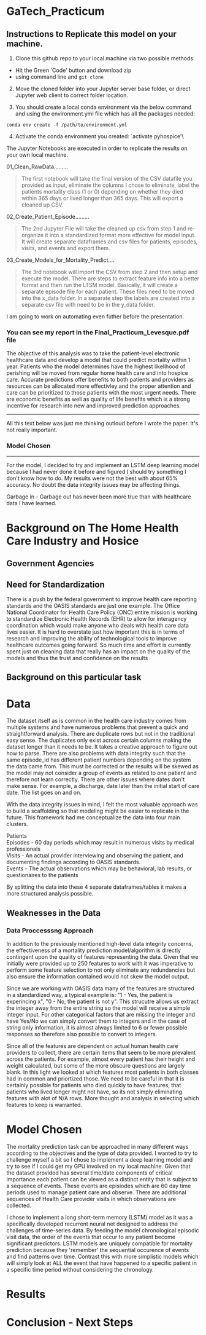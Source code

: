 # GaTech_Practicum


## Instructions to Replicate this model on your machine.

1. Clone this github repo to your local machine via two possible methods:
 - Hit the Green 'Code' button and download zip
 - using command line and `git clone`

2. Move the cloned folder into your Jupyter server base folder, or direct Jupyter web client to correct folder location.

3. You should create a local conda environment via the below command and using the environment.yml file which has all the packages needed: 

`conda env create -f /path/to/environment.yml`

4. Activate the conda environment you created:
 `activate pyhospice'\
 
 


The Jupyter Notebooks are executed in order to replicate the results on your own local machine.

01_Clean_RawData.........
> The first notebook will take the final version of the CSV datafile you provided as input, eliminate the columns I chose to eliminate, label the patients mortality class (1 or 0) depending on whether they died within 365 days or lived longer than 365 days. This will export a cleaned up CSV.

02_Create_Patient_Episode.........
> The 2nd Jupyter File will take the cleaned up csv from step 1 and re-organize it into a standardized format more effective for model input.  It will create separate dataframes and csv files for patients, episodes, visits, and events and export them.

03_Create_Models_for_Mortality_Predict....
> The 3rd notebook will import the CSV from step 2 and then setup and execute the model.  There are steps to extract feature info into a better format and then run the LTSM model.  Basically, it will create a separate episode file for each patient.  These files need to be moved into the x_data folder.  In a separate step the labels are created into a separate csv file with need to be in the y_data folder.

I am going to work on automating even futher before the presentation.


### You can see my report in the Final_Practicum_Levesque.pdf file

The objective of this analysis was to take the patient-level electronic healthcare data and develop a model that could predict mortality within 1 year.  Patients who the model determines have the highest likelihood of perishing will be moved from regular home health care and into hospice care.  Accurate predictions offer benefits to both patients and providers as resources can be allocated more effectivley and the proper attention and care can be prioritized to those patients with the most urgent needs.  There are economic benefits as well as quality of life benefits which is a strong incentive for research into new and improved prediction approaches.  


---
All this text below was just me thinking outloud before I wrote the paper.  It's not really important.

### Model Chosen


---

For the model, I decided to try and implement an LSTM deep learning model because I had never done it before and figured I should try something I don't know how to do.  My results were not the best with about 65% accuracy.  No doubt the data integrity issues may be affecting things.



Garbage in - Garbage out has never been more true than with healthcare data I have learned.


# Background on The Home Health Care Industry and Hosice

## Government Agencies

## Need for Standardization 

There is a push by the federal government to improve health care reporting standards and the OASIS standards are just one example. The Office National Coordinator for Health Care Policy (ONC) entire mission is working to standardize Electronic Health Records (EHR) to allow for interagency coordination which would make anyone who deals with health care data lives easier.  It is hard to overstate just how important this is in terms of research and improving the ability of technological tools to improve healthcare outcomes going forward.  So much time and effort is currently spent just on cleaning data that really has an impact on the quality of the models and thus the trust and confidence on the results 

## Background on this particular task

# Data

The dataset itself as is common in the health care industry comes from multiple systems and have numerous problems that prevent a quick and straightforward analysis.  There are duplicate rows but not in the traditional easy sense.  The duplicates only exist across certain columns making the dataset longer than it needs to be.  It takes a creative approach to figure out how to parse.  There are also problems with data integrity such that the same episode_id has different patient numbers depending on the system the data came from.  This must be corrected or the results will be skewed as the model may not consider a group of events as related to one patient and therefore not learn correctly.  There are other issues where dates don't make sense.  For example, a discharge, date later than the initial start of care date.  The list goes on and on.

With the data integrity issues in mind, I felt the most valuable approach was to build a scaffolding so that modeling might be easier to replicate in the future.  This framework had me conceptualize the data into four main clusters.

Patients <br/>
Episodes - 60 day periods which may result in numerous visits by medical professionals <br/>
Visits - An actual provider interviewing and observing the patient, and documenting findings according to OASIS standards. <br/>
Events - The actual observations which may be behavioral, lab results, or questionaires to the patients <br/>

By splitting the data into these 4 separate dataframes/tables it makes a more structured analysis possible.

## Weaknesses in the Data

### Data Proccesssng Approach

In addition to the previously mentioned high-level data integrity concerns, the effectiveness of a mortality prediction model/algorithm is directly contingent upon the quality of features representing the data. Given that we initially were provided up to 250 features to work with it was imperative to perform some feature selection to not only eliminate any redundancies but also ensure the information contained would not skew the model output.

Since we are working with OASIS data many of the features are structured in a standardized way, a typical example is: "1 - Yes, the patient is experincing x", "0 - No, the patient is not y".  This strucutre allows us extract the integer away from the entire string so the model will receive a simple integer input.  For other categorical factors that are missing the integer and have Yes/No we can simply convert them to integers and in the case of string only information, it is almost always limited to 6 or fewer possible responses so therefore also possible to convert to integers.

Since all of the features are dependent on actual human health care providers to collect, there are certain items that seem to be more prevalent across the patients.  For example, almost every patient has their height and weight calculated, but some of the more obscure questions are largely blank.  In this light we looked at which features most patients in both classes had in common and priortized those.  We need to be careful in that it is certainly possible for patients who died quickly to have features, that patients who lived longer might not have, so its not simply eliminating features with alot of N/A rows.  More thought and analysis in selecting which features to keep is warranted.

# Model Chosen

The mortality prediction task can be approached in many different ways according to the objectives and the type of data provided.  I wanted to try to challenge myself a bit so I chose to implement a deep learning model and try to see if I could get my GPU involved on my local machine.  Given that the dataset provided has several time/date components of critical importance each patient can be viewed as a distinct entity that is subject to a sequence of events.  These events are episiodes which are 60 day time periods used to manage patient care and observe.  There are additional sequences of Health Care provider visits in which observations are collected.

I chose to implement a long short-term memory (LSTM) model as it was a specifically developed recurrent neural net designed to address the challenges of time-series data. By feeding the model chronological episodic visit data, the order of the events that occur to any patient become significant predictors.  LSTM models are uniquely compatible for mortality prediction because they 'remember' the sequential occurence of events and find patterns over time. Contrast this with more simplistic models which will simply look at ALL the event that have happened to a specific patient in a specific time period without considering the chronology.


# Results

# Conclusion - Next Steps
